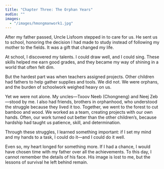 ```yaml
---
title: "Chapter Three: The Orphan Years"
audio: ""
images:
  - "/images/hmongmanwork1.jpg"
---
```


After my father passed, Uncle Lisfoom stepped in to care for us. He sent us to school, honoring the decision I had made to study instead of following my mother to the fields. It was a gift that changed my life.

At school, I discovered my talents. I could draw well, and I could sing. These skills helped me earn good grades, and they became my way of shining in a world that often felt dim.

But the hardest part was when teachers assigned projects. Other children had fathers to help gather supplies and tools. We did not. We were orphans, and the burden of schoolwork weighed heavy on us.

Yet we were not alone. My uncles—Txoov Neeb (Chongneng) and Neej Zeb—stood by me. I also had friends, brothers in orphanhood, who understood the struggle because they lived it too. Together, we went to the forest to cut bamboo and wood. We worked as a team, creating projects with our own hands. Often, our work turned out better than the other children’s, because hardship had taught us patience, skill, and determination.

Through these struggles, I learned something important: if I set my mind and my hands to a task, I could do it—and I could do it well.

Even so, my heart longed for something more. If I had a chance, I would have chosen time with my father over all the achievements. To this day, I cannot remember the details of his face. His image is lost to me, but the lessons of survival he left behind remain.

